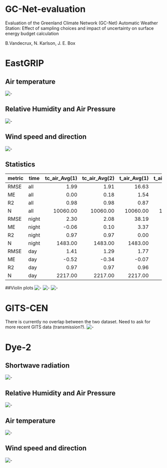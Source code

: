 # GC-Net-evaluation

Evaluation of the Greenland Climate Network (GC-Net) Automatic Weather Station: 
Effect of sampling choices and impact of uncertainty on surface energy budget calculation

B.Vandecrux, N. Karlson, J. E. Box

 

# EastGRIP
## Air temperature
![-](Output/EGP_temp.png)
## Relative Humidity and Air Pressure
![-](Output/EGP_rh_pres.png)
## Wind speed and direction
![-](Output/EGP_wind.png)
## Statistics
|metric|time |tc_air_Avg(1)|tc_air_Avg(2)|t_air_Avg(1)|t_air_Avg(2)|rh_Avg(1)|rh_Avg(2)|SpecificHumidity(g/kg)|pressure_Avg|U_Avg(1)|U_Avg(2)|Dir_Avg(1)|Dir_Avg(2)|
|------|-----|------------:|------------:|-----------:|-----------:|--------:|--------:|---------------------:|-----------:|-------:|-------:|---------:|---------:|
|RMSE  |all  |         1.99|         1.91|       16.63|       16.89|    35.26|    51.49|                  0.01|        4.62|    2.10|    0.97|   1397.31|   1337.06|
|ME    |all  |         0.00|         0.18|        1.54|        1.80|    -4.77|    -6.33|                  0.10|       -0.15|   -0.40|    0.04|    -17.08|    -17.76|
|R2    |all  |         0.98|         0.98|        0.87|        0.87|     0.67|     0.50|                  0.97|        0.96|    0.59|    0.81|      0.29|      0.35|
|N     |all  |     10060.00|     10060.00|    10060.00|    10060.00| 10060.00| 10060.00|              10060.00|    10060.00|10060.00|10060.00|  10060.00|  10060.00|
|RMSE  |night|         2.30|         2.08|       38.19|       38.03|    41.52|    50.64|                  0.00|        3.47|    3.01|    1.34|    947.46|    949.96|
|ME    |night|        -0.06|         0.10|        3.37|        3.46|    -5.98|    -6.73|                  0.05|        0.47|   -0.51|   -0.02|    -18.13|    -17.75|
|R2    |night|         0.97|         0.97|        0.00|        0.01|     0.59|     0.50|                  0.91|        0.96|    0.48|    0.77|      0.55|      0.54|
|N     |night|      1483.00|      1483.00|     1483.00|     1483.00|  1483.00|  1483.00|               1483.00|     1483.00| 1483.00| 1483.00|   1483.00|   1483.00|
|RMSE  |day  |         1.41|         1.29|        1.77|        2.33|    33.41|    60.18|                  0.02|       10.42|    1.20|    0.62|   1858.82|   1799.55|
|ME    |day  |        -0.52|        -0.34|       -0.07|        0.42|    -2.84|    -5.96|                  0.15|       -0.74|   -0.25|    0.08|    -15.97|    -17.42|
|R2    |day  |         0.97|         0.97|        0.96|        0.95|     0.03|    -0.42|                  0.96|        0.77|    0.69|    0.84|      0.17|      0.25|
|N     |day  |      2217.00|      2217.00|     2217.00|     2217.00|  2217.00|  2217.00|               2217.00|     2217.00| 2217.00| 2217.00|   2217.00|   2217.00|


##Violin plots
![-](Output/EGP_temp_violin..png)
![-](Output/EGP_rh_pres_violin..png)
![-](Output/EGP_wind_violin..png)



# GITS-CEN

There is currently no overlap between the two dataset.
Need to ask for more recent GITS data (transmission?).
![-](Output/GITS_CEN_temp..png)

# Dye-2
## Shortwave radiation
![-](Output/dye-2_SWrad.png)
## Relative Humidity and Air Pressure
![-](Output/dye-2_rh_pres.png)
## Air temperature
![-](Output/dye-2_temp.png)
## Wind speed and direction
![-](Output/dye-2_wind.png)
